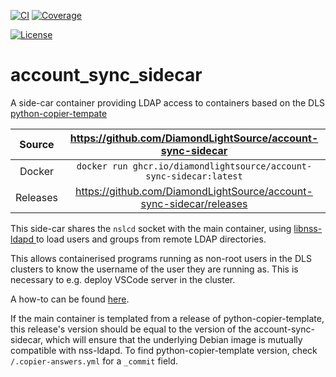 [![CI](https://github.com/DiamondLightSource/account-sync-sidecar/actions/workflows/ci.yml/badge.svg)](https://github.com/DiamondLightSource/account-sync-sidecar/actions/workflows/ci.yml)
[![Coverage](https://codecov.io/gh/DiamondLightSource/account-sync-sidecar/branch/main/graph/badge.svg)](https://codecov.io/gh/DiamondLightSource/account-sync-sidecar)

[![License](https://img.shields.io/badge/License-Apache%202.0-blue.svg)](https://www.apache.org/licenses/LICENSE-2.0)

# account_sync_sidecar

A side-car container providing LDAP access to containers based on the DLS [python-copier-tempate](https://github.com/DiamondLightSource/python-copier-template)

Source          | <https://github.com/DiamondLightSource/account-sync-sidecar>
:---:           | :---:
Docker          | `docker run ghcr.io/diamondlightsource/account-sync-sidecar:latest`
Releases        | <https://github.com/DiamondLightSource/account-sync-sidecar/releases>

This side-car shares the `nslcd` socket with the main container, using [libnss-ldapd ](https://wiki.debian.org/LDAP/NSS) to load users and groups from remote LDAP directories.

This allows containerised programs running as non-root users in the DLS clusters to know the username of the user they are running as. This is necessary to e.g. deploy VSCode server in the cluster.

A how-to can be found [here](https://github.com/DiamondLightSource/python-copier-template/tree/main/docs/how-to/debug-in-cluster.md). 

If the main container is templated from a release of python-copier-template, this release's version should be equal to the version of the account-sync-sidecar, which will ensure that the underlying Debian image is mutually compatible with nss-ldapd. To find python-copier-template version, check `/.copier-answers.yml` for a `_commit` field.
